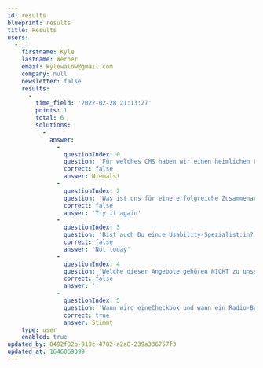```yaml
---
id: results
blueprint: results
title: Results
users:
  -
    firstname: Kyle
    lastname: Werner
    email: kylewalow@gmail.com
    company: null
    newsletter: false
    results:
      -
        time_field: '2022-02-28 21:13:27'
        points: 1
        total: 6
        solutions:
          -
            answer:
              -
                questionIndex: 0
                question: 'Für welches CMS haben wir einen heimlichen Fanclub gegründet?'
                correct: false
                answer: Niemals!
              -
                questionIndex: 2
                question: 'Was ist uns für eine erfolgreiche Zusammenarbeit wichtig? (mehrere möglich)'
                correct: false
                answer: 'Try it again'
              -
                questionIndex: 3
                question: 'Bist auch Du ein:e Usability-Spezialist:in? Welches Modal ist Benutzerfreundlicher?'
                correct: false
                answer: 'Not today'
              -
                questionIndex: 4
                question: 'Welche dieser Angebote gehören NICHT zu unseren Kernkompetenzen?'
                correct: false
                answer: ''
              -
                questionIndex: 5
                question: 'Wann wird eineCheckbox und wann ein Radio-Button verwendet?'
                correct: true
                answer: Stimmt
    type: user
    enabled: true
updated_by: 0492f82b-910c-4782-a2a8-239a336757f3
updated_at: 1646069399
---
```

